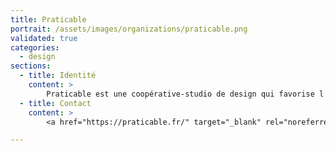 ```yaml
---
title: Praticable
portrait: /assets/images/organizations/praticable.png
validated: true
categories:
  - design
sections:
  - title: Identité
    content: >
        Praticable est une coopérative-studio de design qui favorise l’autonomie. Nous travaillons le numérique, attentifs aux vies et aux milieux que la technique affecte. Nous donnons forme à des objets praticables, permettant de faire soi-même.
  - title: Contact
    content: >
        <a href="https://praticable.fr/" target="_blank" rel="noreferrer">Site</a>

---
```

